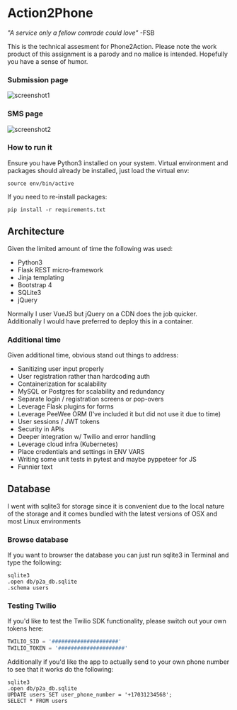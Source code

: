 # Action2Phone
*"A service only a fellow comrade could love"* -FSB

This is the technical assesment for Phone2Action. Please note the work product of this assignment is a parody and no malice is intended. Hopefully you have a sense of humor.

### Submission page
![screenshot1](https://github.com/paulpierre/p2a_assessment/blob/master/art/screenshot1.png?raw=true)

### SMS page
![screenshot2](https://github.com/paulpierre/p2a_assessment/blob/master/art/screenshot2.png?raw=true)

### How to run it

Ensure you have Python3 installed on your system. Virtual environment and packages should already be installed, just load the virtual env:

`source env/bin/active`

If you need to re-install packages:

`pip install -r requirements.txt`

## Architecture
Given the limited amount of time the following was used:
* Python3
* Flask REST micro-framework
* Jinja templating
* Bootstrap 4
* SQLite3
* jQuery

Normally I user VueJS but jQuery on a CDN does the job quicker.
Additionally I would have preferred to deploy this in a container.

### Additional time

Given additional time, obvious stand out things to address:
* Sanitizing user input properly
* User registration rather than hardcoding auth
* Containerization for scalability
* MySQL or Postgres for scalability and redundancy
* Separate login / registration screens or pop-overs
* Leverage Flask plugins for forms
* Leverage PeeWee ORM (I've included it but did not use it due to time)
* User sessions / JWT tokens
* Security in APIs
* Deeper integration w/ Twilio and error handling
* Leverage cloud infra (Kubernetes)
* Place credentials and settings in ENV VARS
* Writing some unit tests in pytest and maybe pyppeteer for JS
* Funnier text

## Database
I went with sqlite3 for storage since it is convenient due to the local nature of the storage and it comes bundled with the latest versions of OSX and most Linux environments


### Browse database
If you want to browser the database you can just run sqlite3 in Terminal and type the following:
```
sqlite3
.open db/p2a_db.sqlite
.schema users
```

### Testing Twilio
If you'd like to test the Twilio SDK functionality, please switch out your own tokens here:
```python
TWILIO_SID = '#####################'
TWILIO_TOKEN = '#####################'
```

Additionally if you'd like the app to actually send to your own phone number to see that it works do the following:

```
sqlite3
.open db/p2a_db.sqlite
UPDATE users SET user_phone_number = '+17031234568';
SELECT * FROM users
```